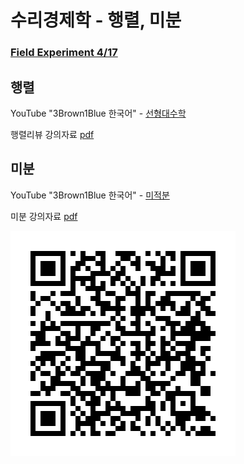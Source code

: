 # 수리경제학 - 행렬, 미분


### [Field Experiment 4/17](https://docs.google.com/forms/d/e/1FAIpQLSes_A_p-Ec-6j1BaxjPNRNKfpkx7v0CaKGxHRmWFKgilRY5XQ/viewform?usp=dialog)


## 행렬
YouTube "3Brown1Blue 한국어" - [선형대수학](https://www.youtube.com/watch?v=ic_hG2M2nG0&list=PLkoaXOTFHiqhVDo0nWybNmihCP_4BjOFR)

행렬리뷰 강의자료 [pdf](lecture_slides/LinearAlgebra.pdf)


## 미분
YouTube "3Brown1Blue 한국어" - [미적분](https://www.youtube.com/watch?v=In7fzo1JdHE&list=PLkoaXOTFHiqjfsanyvicarnZv-YLC8QN-)

미분 강의자료 [pdf](lecture_slides/diff_short_polynomial_power.pdf)


<!-- 극한 강의자료 [pdf](lecture_slides/differentiation_part1_limits.pdf)

미분 강의자료 [pdf](lecture_slides/differentiation_part2.pdf) -->

![image info](qr-code.png)